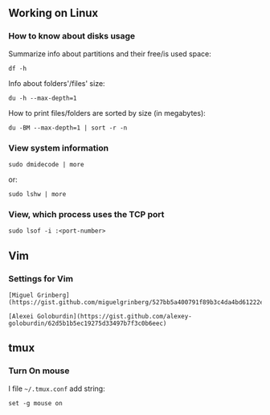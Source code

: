 ## Working on Linux

### How to know about disks usage

Summarize info about partitions and their free/is used space:

    df -h

Info about folders'/files' size:

    du -h --max-depth=1

How to print files/folders are sorted by size (in megabytes):

    du -BM --max-depth=1 | sort -r -n

### View system information

    sudo dmidecode | more

or:

    sudo lshw | more

### View, which process uses the TCP port

    sudo lsof -i :<port-number>


## Vim

### Settings for Vim

    [Miguel Grinberg](https://gist.github.com/miguelgrinberg/527bb5a400791f89b3c4da4bd61222e4)

    [Alexei Goloburdin](https://gist.github.com/alexey-goloburdin/62d5b1b5ec19275d33497b7f3c0b6eec)

## tmux

### Turn On mouse

I file `~/.tmux.conf` add string:

    set -g mouse on

